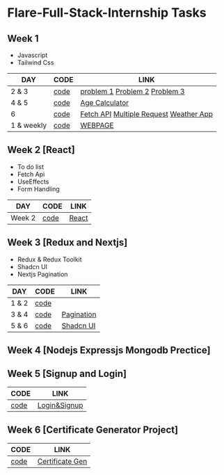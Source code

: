 # Flare-Full-Stack-Internship Tasks

## Week 1

* Javascript
* Tailwind Css

| DAY | CODE | LINK |
| ---------| ---------| ---------|
| 2 & 3 | [code](https://github.com/sanketshinde3001/Flare-Full-Stack-Internship/tree/main/Day%201%20-%20Tailwind%20CSS%20%26%20Weekly%20Project) | [problem 1](https://sanketshinde3001.github.io/Flare-Full-Stack-Internship/Day%202-3%20Javascript%20Fundamentals/one.html) [Problem 2](https://sanketshinde3001.github.io/Flare-Full-Stack-Internship/Day%202-3%20Javascript%20Fundamentals/two.html) [Problem 3](https://sanketshinde3001.github.io/Flare-Full-Stack-Internship/Day%202-3%20Javascript%20Fundamentals/three.html)|
| 4 & 5 | [code](https://github.com/sanketshinde3001/Flare-Full-Stack-Internship/tree/main/Day%202-3%20Javascript%20Fundamentals) | [Age Calculator](https://sanketshinde3001.github.io/Flare-Full-Stack-Internship/Day%204-5%20DOM/index.html) |
| 6 | [code](https://github.com/sanketshinde3001/Flare-Full-Stack-Internship/tree/main/Day%204-5%20DOM) | [Fetch API](https://sanketshinde3001.github.io/Flare-Full-Stack-Internship/Day%206%20API/1%20Fetch%20api/index.html) [Multiple Request](https://sanketshinde3001.github.io/Flare-Full-Stack-Internship/Day%206%20API/2%20multiple%20http%20request/index.html) [Weather App](https://sanketshinde3001.github.io/2%20weather%20App/index.html) |
| 1 & weekly | [code](https://github.com/sanketshinde3001/Flare-Full-Stack-Internship/tree/main/Day%206%20API) | [WEBPAGE](https://sanketshinde3001-github-io.vercel.app/) |

## Week 2 [React]

* To do list
* Fetch Api
* UseEffects
* Form Handling

| DAY | CODE | LINK |
| ---------| ---------| ---------|
| Week 2  | [code](https://github.com/sanketshinde3001/Flare-Full-Stack-Internship/tree/main/week2) | [React](https://week2-green.vercel.app/) |


## Week 3 [Redux and Nextjs]

* Redux & Redux Toolkit
* Shadcn UI
* Nextjs Pagination

| DAY | CODE | LINK |
| ---------| ---------| ---------|
| 1 & 2  | [code](https://github.com/sanketshinde3001/Flare-Full-Stack-Internship/tree/main/week3/Redux%20Toolkit) |  |
| 3 & 4  | [code](https://github.com/sanketshinde3001/Flare-Full-Stack-Internship/tree/main/week3/nextjs-paginate) | [Pagination](https://peginatition.vercel.app/)  |
| 5 & 6  | [code](https://github.com/sanketshinde3001/Flare-Full-Stack-Internship/tree/main/week3/shadcn) | [Shadcn UI](https://shadcn-ui-lib.vercel.app/) |

## Week 4 [Nodejs Expressjs Mongodb Prectice]

## Week 5 [Signup and Login]

| CODE | LINK |
| ---------| ---------|
| [code](https://github.com/sanketshinde3001/Flare-Full-Stack-Internship/tree/main/week5) | [Login&Signup](https://week5-b428.onrender.com/)|

## Week 6 [Certificate Generator Project]

| CODE | LINK |
| ---------| ---------|
| [code](https://github.com/sanketshinde3001/Certificate-Generator-Project) | [Certificate Gen](https://certificate-generator-w2pu.onrender.com/)|
